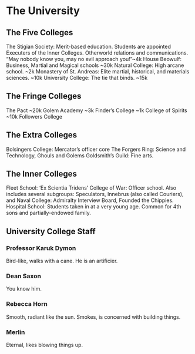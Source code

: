 # The University

## The Five Colleges

The Stigian Society: Merit-based education. Students are appointed Executers of the Inner Colleges. Otherworld relations and communications. “May nobody know you, may no evil approach you!”~4k
House Beowulf: Business, Martial and Magical schools ~30k
Natural College: High arcane school. ~2k
Monastery of St. Andreas: Elite martial, historical, and materials sciences. ~10k
University College: The tie that binds. ~15k

## The Fringe Colleges

The Pact ~20k
Golem Academy ~3k
Finder’s College ~1k
College of Spirits ~10k
Followers College

## The Extra Colleges

Bolsingers College: Mercator’s officer core
The Forgers Ring: Science and Technology, Ghouls and Golems
Goldsmith’s Guild: Fine arts.

## The Inner Colleges

Fleet School: ‘Ex Scientia Tridens’
College of War: Officer school. Also includes several subgroups: Speculators, Innebrus (also called Couriers), and
Naval College: Admiralty Interview Board, Founded the Chippies.
Hospital School: Students taken in at a very young age. Common for 4th sons and partially-endowed family.

## University College Staff

### Professor Karuk Dymon
Bird-like, walks with a cane. He is an artificier.

### Dean Saxon
You know him.

### Rebecca Horn
Smooth, radiant like the sun. Smokes, is concerned with building things.

### Merlin 
Eternal, likes blowing things up.


